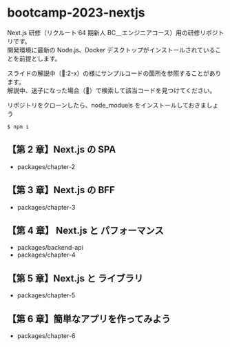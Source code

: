 # bootcamp-2023-nextjs

Next.js 研修（リクルート 64 期新人 BC＿エンジニアコース）用の研修リポジトリです。  
開発環境に最新の Node.js、Docker デスクトップがインストールされていることを前提とします。

スライドの解説中（📌:2-x）の様にサンプルコードの箇所を参照することがあります。  
解説中、迷子になった場合（📌）で検索して該当コードを見つけてください。

リポジトリをクローンしたら、node_moduels をインストールしておきましょう

```
$ npm i
```

## 【第 2 章】Next.js の SPA

- packages/chapter-2

## 【第 3 章】Next.js の BFF

- packages/chapter-3

## 【第 4 章】 Next.js と パフォーマンス

- packages/backend-api
- packages/chapter-4

## 【第 5 章】Next.js と ライブラリ

- packages/chapter-5

## 【第 6 章】簡単なアプリを作ってみよう

- packages/chapter-6
